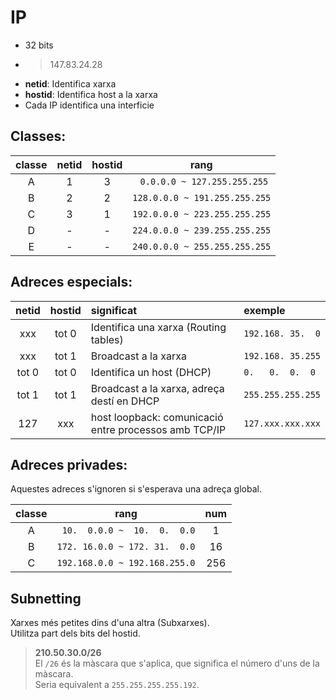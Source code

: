 # IP

- 32 bits
- > 147.83.24.28
- **netid**: Identifica xarxa
- **hostid**: Identifica host a la xarxa
- Cada IP identifica una interficie

## Classes:
| classe | netid | hostid |            rang             |
| :----: | :---: | :----: | :-------------------------: |
|   A    |   1   |   3    | ` 0.0.0.0 ~ 127.255.255.255`  |
|   B    |   2   |   2    | `128.0.0.0 ~ 191.255.255.255` |
|   C    |   3   |   1    | `192.0.0.0 ~ 223.255.255.255` |
|   D    |   -   |   -    | `224.0.0.0 ~ 239.255.255.255` |
|   E    |   -   |   -    | `240.0.0.0 ~ 255.255.255.255` |

## Adreces especials:
| netid | hostid | significat                                            | exemple           |
| :---: | :----: | :---------------------------------------------------- | :---------------- |
|  xxx  | tot 0  | Identifica una xarxa (Routing tables)                 | `192.168. 35.  0` |
|  xxx  | tot 1  | Broadcast a la xarxa                                  | `192.168. 35.255` |
| tot 0 | tot 0  | Identifica un host (DHCP)                             | ` 0.   0.  0.  0 ` |
| tot 1 | tot 1  | Broadcast a la xarxa, adreça destí en DHCP            | `255.255.255.255` |
|  127  |  xxx   | host loopback: comunicació entre processos amb TCP/IP | `127.xxx.xxx.xxx` |

## Adreces privades:
Aquestes adreces s'ignoren si s'esperava una adreça global.

| classe |             rang              | num |
| :----: | :---------------------------: | :-: |
|   A    | ` 10.  0.0.0 ~  10.  0.  0.0` |  1  |
|   B    | `172. 16.0.0 ~ 172. 31.  0.0` | 16  |
|   C    | `192.168.0.0 ~ 192.168.255.0` | 256 |

## Subnetting
Xarxes més petites dins d'una altra (Subxarxes).  
Utilitza part dels bits del hostid.

>  **210.50.30.0/26**  
   El `/26` és la màscara que s'aplica, que significa el número d'uns de la màscara.  
   Seria equivalent a `255.255.255.255.192`.
